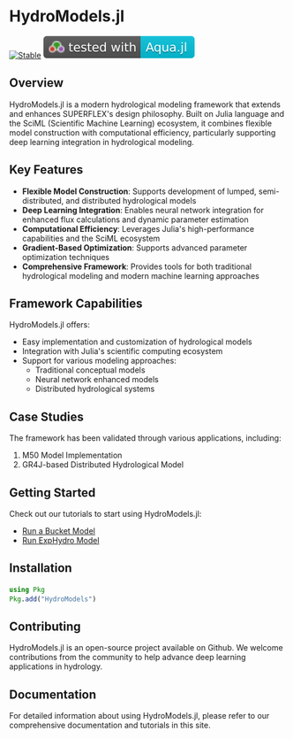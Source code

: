 # HydroModels.jl

[![Stable](https://img.shields.io/badge/docs-stable-blue.svg)](https://chooron.github.io/HydroModels.jl/)
[![Aqua](https://raw.githubusercontent.com/JuliaTesting/Aqua.jl/master/badge.svg)](https://github.com/JuliaTesting/Aqua.jl)

## Overview

HydroModels.jl is a modern hydrological modeling framework that extends and enhances SUPERFLEX's design philosophy. Built on Julia language and the SciML (Scientific Machine Learning) ecosystem, it combines flexible model construction with computational efficiency, particularly supporting deep learning integration in hydrological modeling.

## Key Features

- **Flexible Model Construction**: Supports development of lumped, semi-distributed, and distributed hydrological models
- **Deep Learning Integration**: Enables neural network integration for enhanced flux calculations and dynamic parameter estimation
- **Computational Efficiency**: Leverages Julia's high-performance capabilities and the SciML ecosystem
- **Gradient-Based Optimization**: Supports advanced parameter optimization techniques
- **Comprehensive Framework**: Provides tools for both traditional hydrological modeling and modern machine learning approaches

## Framework Capabilities

HydroModels.jl offers:
- Easy implementation and customization of hydrological models
- Integration with Julia's scientific computing ecosystem
- Support for various modeling approaches:
  - Traditional conceptual models
  - Neural network enhanced models
  - Distributed hydrological systems

## Case Studies

The framework has been validated through various applications, including:
1. M50 Model Implementation
2. GR4J-based Distributed Hydrological Model

## Getting Started

Check out our tutorials to start using HydroModels.jl:
- [Run a Bucket Model](tutorials/run_a_bucket.md)
- [Run ExpHydro Model](tutorials/run_a_exphydro_model.md)

## Installation

```julia
using Pkg
Pkg.add("HydroModels")
```

## Contributing

HydroModels.jl is an open-source project available on Github. We welcome contributions from the community to help advance deep learning applications in hydrology.

## Documentation

For detailed information about using HydroModels.jl, please refer to our comprehensive documentation and tutorials in this site.
